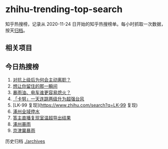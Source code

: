 # zhihu-trending-top-search

知乎热搜榜，记录从 2020-11-24
日开始的知乎热搜榜单。每小时抓取一次数据，按天[归档](./archives)。

## 相关项目

## 今日热搜榜

<!-- BEGIN -->
<!-- 最后更新时间 Wed Aug 02 2023 09:57:51 GMT+0800 (China Standard Time) -->

1. [对抗上级后为何会主动离职？](https://www.zhihu.com/search?q=对抗上级后为何会主动离职？)
1. [想让你留住的那一瞬间](https://www.zhihu.com/search?q=想让你留住的那一瞬间)
1. [暴雨油、电车谁更容易熄火？](https://www.zhihu.com/search?q=暴雨油、电车谁更容易熄火？)
1. [「卡努」一天连跳两级升为超强台风](https://www.zhihu.com/search?q=「卡努」一天连跳两级升为超强台风)
1. [LK-99 复现](https://www.zhihu.com/search?q=LK-99 复现)
1. [涿州全域停水](https://www.zhihu.com/search?q=涿州全域停水)
1. [答主直播复现室温超导出结果](https://www.zhihu.com/search?q=答主直播复现室温超导出结果)
1. [涿州暴雨](https://www.zhihu.com/search?q=涿州暴雨)
1. [京津冀暴雨](https://www.zhihu.com/search?q=京津冀暴雨)

<!-- END -->

历史归档 [./archives](./archives)
